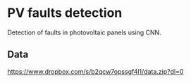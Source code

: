 # PV faults detection
 Detection of faults in photovoltaic panels using CNN.
 
 ## Data
 
 https://www.dropbox.com/s/b2qcw7opssgf4l1/data.zip?dl=0
